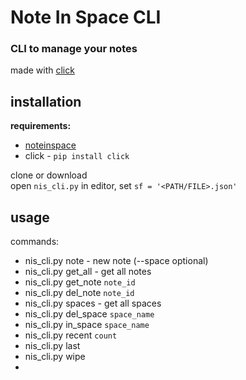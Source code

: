 # Note In Space CLI
### CLI to manage your notes
made with [click](https://github.com/pallets/click)
## installation
**requirements:**  
  
- [noteinspace](https://github.com/turbowizard/Note_In_Space/tree/master/noteinspace)  
- click - `pip install click` 
 
clone or download  
open `nis_cli.py` in editor, set `sf = '<PATH/FILE>.json'`
## usage
commands:
  
* nis_cli.py note - new note (--space optional)  
* nis_cli.py get_all - get all notes  
* nis_cli.py get_note `note_id`  
* nis_cli.py del_note `note_id`  
* nis_cli.py spaces - get all spaces  
* nis_cli.py del_space `space_name`  
* nis_cli.py in_space `space_name`  
* nis_cli.py recent `count`  
* nis_cli.py last
* nis_cli.py wipe
* 
